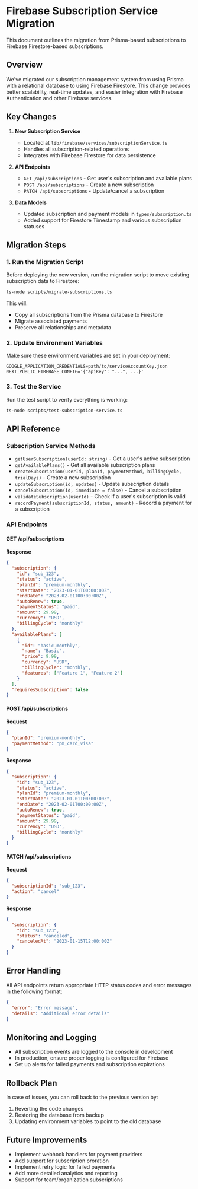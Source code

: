 # Firebase Subscription Service Migration

This document outlines the migration from Prisma-based subscriptions to Firebase Firestore-based subscriptions.

## Overview

We've migrated our subscription management system from using Prisma with a relational database to using Firebase Firestore. This change provides better scalability, real-time updates, and easier integration with Firebase Authentication and other Firebase services.

## Key Changes

1. **New Subscription Service**
   - Located at `lib/firebase/services/subscriptionService.ts`
   - Handles all subscription-related operations
   - Integrates with Firebase Firestore for data persistence

2. **API Endpoints**
   - `GET /api/subscriptions` - Get user's subscription and available plans
   - `POST /api/subscriptions` - Create a new subscription
   - `PATCH /api/subscriptions` - Update/cancel a subscription

3. **Data Models**
   - Updated subscription and payment models in `types/subscription.ts`
   - Added support for Firestore Timestamp and various subscription statuses

## Migration Steps

### 1. Run the Migration Script

Before deploying the new version, run the migration script to move existing subscription data to Firestore:

```bash
ts-node scripts/migrate-subscriptions.ts
```

This will:
- Copy all subscriptions from the Prisma database to Firestore
- Migrate associated payments
- Preserve all relationships and metadata

### 2. Update Environment Variables

Make sure these environment variables are set in your deployment:

```
GOOGLE_APPLICATION_CREDENTIALS=path/to/serviceAccountKey.json
NEXT_PUBLIC_FIREBASE_CONFIG='{"apiKey": "...", ...}'
```

### 3. Test the Service

Run the test script to verify everything is working:

```bash
ts-node scripts/test-subscription-service.ts
```

## API Reference

### Subscription Service Methods

- `getUserSubscription(userId: string)` - Get a user's active subscription
- `getAvailablePlans()` - Get all available subscription plans
- `createSubscription(userId, planId, paymentMethod, billingCycle, trialDays)` - Create a new subscription
- `updateSubscription(id, updates)` - Update subscription details
- `cancelSubscription(id, immediate = false)` - Cancel a subscription
- `validateSubscription(userId)` - Check if a user's subscription is valid
- `recordPayment(subscriptionId, status, amount)` - Record a payment for a subscription

### API Endpoints

#### GET /api/subscriptions

**Response**
```json
{
  "subscription": {
    "id": "sub_123",
    "status": "active",
    "planId": "premium-monthly",
    "startDate": "2023-01-01T00:00:00Z",
    "endDate": "2023-02-01T00:00:00Z",
    "autoRenew": true,
    "paymentStatus": "paid",
    "amount": 29.99,
    "currency": "USD",
    "billingCycle": "monthly"
  },
  "availablePlans": [
    {
      "id": "basic-monthly",
      "name": "Basic",
      "price": 9.99,
      "currency": "USD",
      "billingCycle": "monthly",
      "features": ["Feature 1", "Feature 2"]
    }
  ],
  "requiresSubscription": false
}
```

#### POST /api/subscriptions

**Request**
```json
{
  "planId": "premium-monthly",
  "paymentMethod": "pm_card_visa"
}
```

**Response**
```json
{
  "subscription": {
    "id": "sub_123",
    "status": "active",
    "planId": "premium-monthly",
    "startDate": "2023-01-01T00:00:00Z",
    "endDate": "2023-02-01T00:00:00Z",
    "autoRenew": true,
    "paymentStatus": "paid",
    "amount": 29.99,
    "currency": "USD",
    "billingCycle": "monthly"
  }
}
```

#### PATCH /api/subscriptions

**Request**
```json
{
  "subscriptionId": "sub_123",
  "action": "cancel"
}
```

**Response**
```json
{
  "subscription": {
    "id": "sub_123",
    "status": "canceled",
    "canceledAt": "2023-01-15T12:00:00Z"
  }
}
```

## Error Handling

All API endpoints return appropriate HTTP status codes and error messages in the following format:

```json
{
  "error": "Error message",
  "details": "Additional error details"
}
```

## Monitoring and Logging

- All subscription events are logged to the console in development
- In production, ensure proper logging is configured for Firebase
- Set up alerts for failed payments and subscription expirations

## Rollback Plan

In case of issues, you can roll back to the previous version by:

1. Reverting the code changes
2. Restoring the database from backup
3. Updating environment variables to point to the old database

## Future Improvements

- Implement webhook handlers for payment providers
- Add support for subscription proration
- Implement retry logic for failed payments
- Add more detailed analytics and reporting
- Support for team/organization subscriptions
